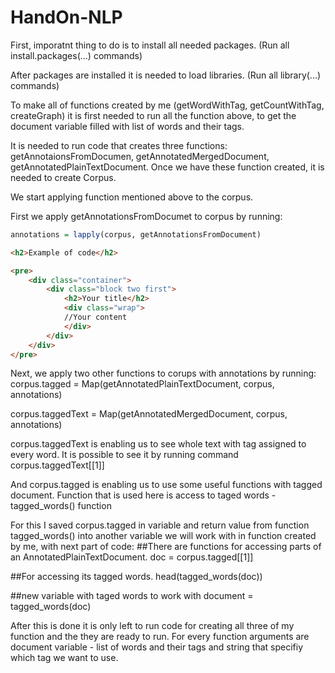 # HandOn-NLP

First, imporatnt thing to do is to install all needed packages. (Run all install.packages(...) commands)

After packages are installed it is needed to load libraries. (Run all library(...) commands)

To make all of functions created by me (getWordWithTag, getCountWithTag, createGraph) it is first needed to run all the function above, to get the document variable filled with list of words and their tags. 

It is needed to run code that creates three functions: getAnnotaionsFromDocumen, getAnnotatedMergedDocument, getAnnotatedPlainTextDocument. 
Once we have these function created, it is needed to create Corpus. 

We start applying function mentioned above to the corpus. 

First we apply getAnnotationsFromDocumet to corpus by running:
```r
annotations = lapply(corpus, getAnnotationsFromDocument)
```
```html
<h2>Example of code</h2>

<pre>
    <div class="container">
        <div class="block two first">
            <h2>Your title</h2>
            <div class="wrap">
            //Your content
            </div>
        </div>
    </div>
</pre>
```
Next, we apply two other functions to corups with annotations by running:
corpus.tagged = Map(getAnnotatedPlainTextDocument, corpus, annotations)

corpus.taggedText = Map(getAnnotatedMergedDocument, corpus, annotations)

corpus.taggedText is enabling us to see whole text with tag assigned to every word. 
It is possible to see it by running command corpus.taggedText[[1]]

And corpus.tagged is enabling us to use some useful functions with tagged document. 
Function that is used here is access to taged words - tagged_words() function 

For this I saved corpus.tagged in variable and return value from function tagged_words() into another variable we will work with in function created by me, with next part of code:
##There are functions for accessing parts of an AnnotatedPlainTextDocument.
doc = corpus.tagged[[1]] 

##For accessing its tagged words.
head(tagged_words(doc))

##new variable with taged words to work with
document = tagged_words(doc)

After this is done it is only left to run code for creating all three of my function and the they are ready to run. For every function arguments are document variable - list of words and their tags and string that specifiy which tag we want to use. 




